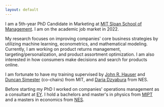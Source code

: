 ```yaml
---
layout: default
---
```


I am a 5th-year PhD Candidate in Marketing at [MIT Sloan School of Management](https://mitsloan.mit.edu/). I am on the academic job market in 2022.

My research focuses on improving companies' core business strategies by utilizing machine learning, econometrics, and mathematical modeling. Currently, I am working on product returns management, targeting/personalization, and product assortment optimization. I am also interested in how consumers make decisions and search for products online. 

I am fortunate to have my training supervised by [John R. Hauser](https://mitsloan.mit.edu/faculty/directory/john-r-hauser) and [Duncan Simester](https://mitsloan.mit.edu/faculty/directory/duncan-simester) (co-chairs) from MIT, and [Daria Dzyabura](https://sites.google.com/a/nes.ru/daria-dzyabura/) from NES.

Before starting my PhD I worked on companies' operations management as a consultant at [EY](https://www.ey.com/en_us). I hold a bachelors and master's in physics from [MIPT](https://mipt.ru/english/) and a masters in economics from [NES](https://www.nes.ru/official&lang=en). 